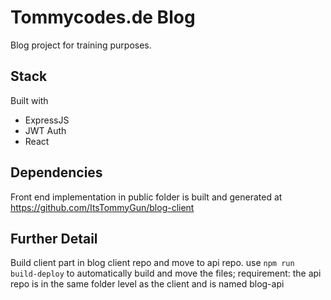 # Tommycodes.de Blog

Blog project for training purposes.

## Stack

Built with
- ExpressJS
- JWT Auth
- React

## Dependencies

Front end implementation in public folder is built and generated at https://github.com/ItsTommyGun/blog-client


## Further Detail

Build client part in blog client repo and move to api repo. use ```npm run build-deploy``` to automatically build and move the files; requirement: the api repo is in the same folder level as the client and is named blog-api
